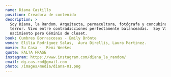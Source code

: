 ```yaml
---
name: Diana Castillo
position: Creadora de contenido
description: >
  Soy Diana, la Random. Arquitecta, permacultora, fotógrafa y concubina del
  terror. Vivo entre contradicciones perfectamente balanceadas.  Soy Virgo de
  nacimiento pero Géminis de closet.
book: Cumbres Borrascosas - Emily Brönte
woman: Elilia Rodríguez Salas,  Aura Direllis, Laura Martinez.
movie: Su Casa -  Remi Weekes
quote: FALTA FRASE
instagram: https://www.instagram.com/diana_la_random/
email: dg.cas.rod@gmail.com
photo: /images/media/diana-01.png
---
```

